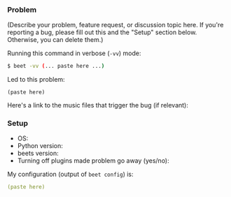 ### Problem

(Describe your problem, feature request, or discussion topic here. If you're reporting a bug, please fill out this and the "Setup" section below. Otherwise, you can delete them.)

Running this command in verbose (`-vv`) mode:

```sh
$ beet -vv (... paste here ...)
```

Led to this problem:

```
(paste here)
```

Here's a link to the music files that trigger the bug (if relevant): 


### Setup

* OS: 
* Python version: 
* beets version: 
* Turning off plugins made problem go away (yes/no): 

My configuration (output of `beet config`) is:

```yaml
(paste here)
```
